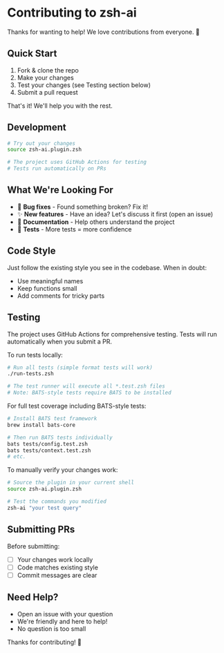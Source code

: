 # Contributing to zsh-ai

Thanks for wanting to help! We love contributions from everyone. 💙

## Quick Start

1. Fork & clone the repo
2. Make your changes
3. Test your changes (see Testing section below)
4. Submit a pull request

That's it! We'll help you with the rest.

## Development

```bash
# Try out your changes
source zsh-ai.plugin.zsh

# The project uses GitHub Actions for testing
# Tests run automatically on PRs
```

## What We're Looking For

- 🐛 **Bug fixes** - Found something broken? Fix it!
- ✨ **New features** - Have an idea? Let's discuss it first (open an issue)
- 📝 **Documentation** - Help others understand the project
- 🧪 **Tests** - More tests = more confidence

## Code Style

Just follow the existing style you see in the codebase. When in doubt:
- Use meaningful names
- Keep functions small
- Add comments for tricky parts

## Testing

The project uses GitHub Actions for comprehensive testing. Tests will run automatically when you submit a PR.

To run tests locally:
```bash
# Run all tests (simple format tests will work)
./run-tests.zsh

# The test runner will execute all *.test.zsh files
# Note: BATS-style tests require BATS to be installed
```

For full test coverage including BATS-style tests:
```bash
# Install BATS test framework
brew install bats-core

# Then run BATS tests individually
bats tests/config.test.zsh
bats tests/context.test.zsh
# etc.
```

To manually verify your changes work:
```bash
# Source the plugin in your current shell
source zsh-ai.plugin.zsh

# Test the commands you modified
zsh-ai "your test query"
```

## Submitting PRs

Before submitting:
- [ ] Your changes work locally
- [ ] Code matches existing style
- [ ] Commit messages are clear

## Need Help?

- Open an issue with your question
- We're friendly and here to help!
- No question is too small

Thanks for contributing! 🎉